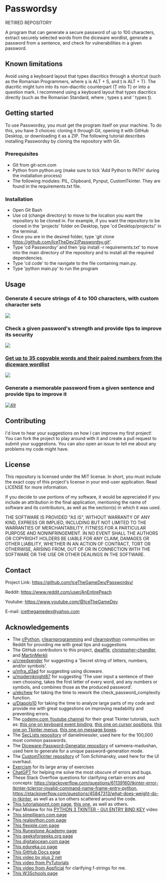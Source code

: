 # Passwordsy
RETIRED REPOSITORY

A program that can generate a secure password of up to 100 characters, extract securely selected words from the diceware wordlist, generate a password from a sentence, and check for vulnerabilities in a given password.

## Known limitations
Avoid using a keyboard layout that types diacritics through a shortcut (such as the Romanian Programmers, where ș is ALT + S, and ț is ALT + T). The diacritic might turn into its non-diacritic counterpart (Ț into T) or into a question mark. I recommend using a keyboard layout that types diacritics directly (such as the Romanian Standard, where ; types ș and ' types ț).

## Getting started
To use Passwordsy, you must get the program itself on your machine. To do this, you have 3 choices: cloning it through Git, opening it with GitHub Desktop, or downloading it as a ZIP. The following tutorial describes installing Passwordsy by cloning the repository with Git.

### Prerequisites
- Git from git-scm.com
- Python from python.org (make sure to tick 'Add Python to PATH' during the installation process)
- The following modules: PIL, Clipboard, Pynput, CustomTkinter. They are found in the requirements.txt file.

### Installation
- Open Git Bash
- Use cd (change directory) to move to the location you want the repository to be cloned in. For example, if you want the repository to be cloned in the 'projects' folder on Desktop, type 'cd Desktop/projects/' in the terminal.
- Once you are in the desired folder, type 'git clone https://github.com/IceTheDev2/Passwordsy.git'.
- Type 'cd Passwordsy' and then 'pip install -r requirements.txt' to move into the main directory of the repository and to install all the required dependencies.
- Type 'cd code' to the navigate to the file containing main.py.
- Type 'python main.py' to run the program

## Usage
### Generate 4 secure strings of 4 to 100 characters, with custom character sets
<a data-flickr-embed="true" href="https://www.flickr.com/photos/197764307@N08/52775455345/in/dateposted-public/" title="46"><img src="https://live.staticflickr.com/65535/52775455345_dbc840fa34_o.png"></a>

### Check a given password's strength and provide tips to improve its security
<a data-flickr-embed="true" href="https://www.flickr.com/photos/197764307@N08/52775046031/in/dateposted-public/" title="47"><img src="https://live.staticflickr.com/65535/52775046031_b94f4b19fb_o.png">

### Get up to 35 copyable words and their paired numbers from the diceware wordlist
<a data-flickr-embed="true" href="https://www.flickr.com/photos/197764307@N08/52775063281/in/dateposted-public/" title="48"><img src="https://live.staticflickr.com/65535/52775063281_c4485569e6_o.png"></a>

### Generate a memorable password from a given sentence and provide tips to improve it
<a data-flickr-embed="true" href="https://www.flickr.com/photos/197764307@N08/52775549023/in/dateposted-public/" title="49"><img src="https://live.staticflickr.com/65535/52775549023_9458605963_o.png" alt="49"/></a>

## Contributing
I'd love to hear your suggestions on how I can improve my first project!  
You can fork the project to play around with it and create a pull request to submit your suggestions. You can also open an issue to tell me about any problems my code might have.

## License
This repository is licensed under the MIT license. In short, you must include the exact copy of this project's license in your end-user application. Read LICENSE for more information.

If you decide to use portions of my software, it would be appreciated if you include an attribution in the final application, mentioning the name of software and its contributors, as well as the section(s) in which it was used.

THE SOFTWARE IS PROVIDED "AS IS", WITHOUT WARRANTY OF ANY KIND, EXPRESS OR
IMPLIED, INCLUDING BUT NOT LIMITED TO THE WARRANTIES OF MERCHANTABILITY,
FITNESS FOR A PARTICULAR PURPOSE AND NONINFRINGEMENT. IN NO EVENT SHALL THE
AUTHORS OR COPYRIGHT HOLDERS BE LIABLE FOR ANY CLAIM, DAMAGES OR OTHER
LIABILITY, WHETHER IN AN ACTION OF CONTRACT, TORT OR OTHERWISE, ARISING FROM,
OUT OF OR IN CONNECTION WITH THE SOFTWARE OR THE USE OR OTHER DEALINGS IN THE
SOFTWARE.

## Contact
Project Link: https://github.com/IceTheGameDev/Passwordsy/  

Reddit: https://www.reddit.com/user/AnEntirePeach

Youtube: https://www.youtube.com/@IceTheGameDev

E-mail: icethegamedev@yahoo.com

## Acknowledgements
* The [r/Python](https://www.reddit.com/r/Python/), [r/learnprogramming](https://www.reddit.com/r/learnprogramming/) and [r/learnpython](https://www.reddit.com/r/learnpython/) communities on Reddit for providing me with great tips and suggestions
* The GitHub contributors to this project, [dwaffle](https://github.com/dwaffle), [christopher-chandler](https://trello.com/c/f72vJsYk/50-https-githubcom-christopher-chandler), and [MartinMerkli](https://github.com/MartinMerkli)
* [u/creedxender](https://www.reddit.com/user/creedxender/) for suggesting a 'Secret string of letters, numbers, and/or symbols'.
* [u/infra_d3ad](https://www.reddit.com/user/infra_d3ad/) for suggesting using diceware.
* [u/modernknight87](https://www.reddit.com/user/modernknight87/) for suggesting 'The user input a sentence of their own choosing, takes the first letter of every word, and any numbers or symbols, and combines those as the produced password'.
* [u/ekchew](https://www.reddit.com/user/ekchew/) for taking the time to rework the check_password_complexity function.
* [u/Diapolo10](https://www.reddit.com/user/Diapolo10/) for taking the time to analyze large parts of my code and provide me with great suggestions on improving readability and preventing errors.
* The [codemy.com Youtube channel](https://www.youtube.com/@Codemycom) for their great Tkinter tutorials, such as: [this one on keyboard event binding](https://youtu.be/GLnNPjL1U2g), [this one on cursor positions](https://youtu.be/Z4zePg2M5H8), [this one on Tkinter menus](https://youtu.be/KRuUtNxOb_k), [this one on message boxes](https://youtu.be/S3AaSwpb5GE).
* The [SecLists repository](https://github.com/danielmiessler/SecLists) of danielmiessler, used here for the 100,000 most common passwords.
* The [Diceware-Password-Generator repository](https://github.com/sameera-madushan/Diceware-Password-Generator) of sameera-madushan, used here to generate for a unique password-generation mode.
* The [CustomTkinter repository](https://github.com/TomSchimansky/CustomTkinter) of Tom Schimansky, used here for the UI overhaul.
* [Exercism](https://exercism.org/) for its large array of exercises
* [ChatGPT](https://chat.openai.com/chat) for helping me solve the most obscure of errors and bugs.
* These Stack Overflow questions for clarifying certain errors and concepts: https://stackoverflow.com/questions/61139160/tkinter-error-tkinter-tclerror-invalid-command-name-frame-entry-python, https://stackoverflow.com/questions/45847313/what-does-weight-do-in-tkinter, as well as a ton others scattered around the code.
* [This tutorialspoint.com page](https://www.tutorialspoint.com/how-to-delete-tkinter-widgets-from-a-window#:~:text=We%20can%20delete%20widgets%20from,defining%20a%20function%20for%20it.), [this one](https://www.tutorialspoint.com/how-can-i-identify-when-a-button-is-released-in-tkinter), as well as others.
* Paul Miskew for his [PYTHON 3 TKINTER - GUI ENTRY BIND KEY](https://youtu.be/JThKYGapGzU) video
* [This simplilearn.com page](https://www.simplilearn.com/tutorials/python-tutorial/python-typeof-function)
* [This realpython.com page](https://realpython.com/documenting-python-code/#documenting-your-python-code-base-using-docstrings)
* [This flexiple.com page](https://flexiple.com/python/python-list-contains/)
* [This Runestone Academy page](https://runestone.academy/ns/books/published/fopp/SimplePythonData/UpdatingVariables.html#:~:text=In%20Python%20%2B%3D%20is%20used,or%20x%20%3D%20x%20%2B%201%20.)
* [This geeksforgeeks.org page](https://www.geeksforgeeks.org/append-extend-python/#:~:text=What%20is%20Append%20in%20Python,the%20end%20of%20a%20list.)
* [This digitalocean.com page](https://www.digitalocean.com/community/tutorials/how-to-use-break-continue-and-pass-statements-when-working-with-loops-in-python-3)
* [This edureka.co page](https://www.edureka.co/community/33869/how-to-use-not-equal-operator-in-python#:~:text=You%20can%20use%20%22!%3D,are%20not%20equal%2C%20otherwise%20false%20.)
* [This GitHub Docs page](https://docs.github.com/en/pull-requests/collaborating-with-pull-requests/reviewing-changes-in-pull-requests/approving-a-pull-request-with-required-reviews)
* [This video by plus 2 net](https://youtu.be/mSpLnnXeiIc)
* [This video from PyTutorials](https://youtu.be/DTnz8wA6wpw)
* [This video from Appficial](https://youtu.be/eszrY7w83q8) for clarifying f-strings for me.
* [This W3Schools page](https://www.w3schools.com/python/python_dictionaries.asp)

